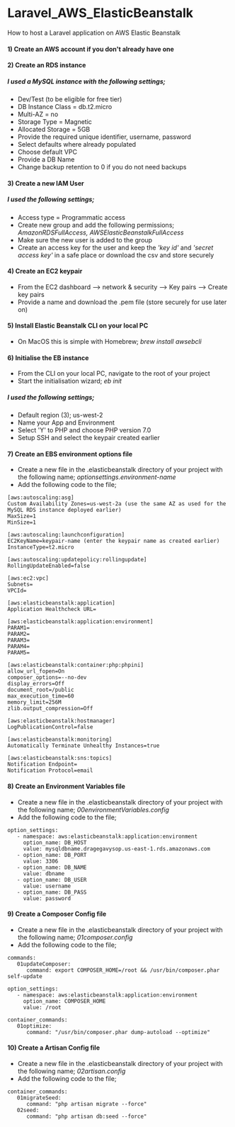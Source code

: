 # Laravel_AWS_ElasticBeanstalk
How to host a Laravel application on AWS Elastic Beanstalk

#### 1) Create an AWS account if you don't already have one
#### 2) Create an RDS instance
##### I used a MySQL instance with the following settings;
- Dev/Test (to be eligible for free tier)
- DB Instance Class = db.t2.micro
- Multi-AZ = no
- Storage Type = Magnetic
- Allocated Storage = 5GB
- Provide the required unique identifier, username, password
- Select defaults where already populated
- Choose default VPC
- Provide a DB Name
- Change backup retention to 0 if you do not need backups

#### 3) Create a new IAM User
##### I used the following settings;
- Access type = Programmatic access
- Create new group and add the following permissions; <i>AmazonRDSFullAccess, AWSElasticBeanstalkFullAccess</i>
- Make sure the new user is added to the group
- Create an access key for the user and keep the <i>'key id'</i> and <i>'secret access key'</i> in a safe place or download the csv and store securely

#### 4) Create an EC2 keypair
- From the EC2 dashboard --> network & security --> Key pairs --> Create key pairs
- Provide a name and download the .pem file (store securely for use later on)

#### 5) Install Elastic Beanstalk CLI on your local PC
- On MacOS this is simple with Homebrew; <i>brew install awsebcli</i>

#### 6) Initialise the EB instance
- From the CLI on your local PC, navigate to the root of your project
- Start the initialisation wizard; <i>eb init</i>

##### I used the following settings;
- Default region (3); us-west-2
- Name your App and Environment
- Select 'Y' to PHP and choose PHP version 7.0
- Setup SSH and select the keypair created earlier

#### 7) Create an EBS environment options file
- Create a new file in the .elasticbeanstalk directory of your project with the following name; <i>optionsettings.environment-name</i>
- Add the following code to the file;
```
[aws:autoscaling:asg]
Custom Availability Zones=us-west-2a (use the same AZ as used for the MySQL RDS instance deployed earlier)
MaxSize=1
MinSize=1

[aws:autoscaling:launchconfiguration]
EC2KeyName=keypair-name (enter the keypair name as created earlier)
InstanceType=t2.micro

[aws:autoscaling:updatepolicy:rollingupdate]
RollingUpdateEnabled=false

[aws:ec2:vpc]
Subnets=
VPCId=

[aws:elasticbeanstalk:application]
Application Healthcheck URL=

[aws:elasticbeanstalk:application:environment]
PARAM1=
PARAM2=
PARAM3=
PARAM4=
PARAM5=

[aws:elasticbeanstalk:container:php:phpini]
allow_url_fopen=On
composer_options=--no-dev
display_errors=Off
document_root=/public
max_execution_time=60
memory_limit=256M
zlib.output_compression=Off

[aws:elasticbeanstalk:hostmanager]
LogPublicationControl=false

[aws:elasticbeanstalk:monitoring]
Automatically Terminate Unhealthy Instances=true

[aws:elasticbeanstalk:sns:topics]
Notification Endpoint=
Notification Protocol=email
```
#### 8) Create an Environment Variables file
- Create a new file in the .elasticbeanstalk directory of your project with the following name; <i>00environmentVariables.config</i>
- Add the following code to the file;
```
option_settings:
   - namespace: aws:elasticbeanstalk:application:environment
     option_name: DB_HOST
     value: mysqldbname.dragegavysop.us-east-1.rds.amazonaws.com
   - option_name: DB_PORT
     value: 3306
   - option_name: DB_NAME
     value: dbname
   - option_name: DB_USER
     value: username
   - option_name: DB_PASS
     value: password
```
#### 9) Create a Composer Config file
- Create a new file in the .elasticbeanstalk directory of your project with the following name; <i>01composer.config</i>
- Add the following code to the file;
```
commands:
   01updateComposer:
      command: export COMPOSER_HOME=/root && /usr/bin/composer.phar self-update

option_settings:
   - namespace: aws:elasticbeanstalk:application:environment
     option_name: COMPOSER_HOME
     value: /root

container_commands:
   01optimize:
      command: "/usr/bin/composer.phar dump-autoload --optimize"
```
#### 10) Create a Artisan Config file
- Create a new file in the .elasticbeanstalk directory of your project with the following name; <i>02artisan.config</i>
- Add the following code to the file;
```
container_commands:
   01migrateSeed:
      command: "php artisan migrate --force"
   02seed:
      command: "php artisan db:seed --force"
```
